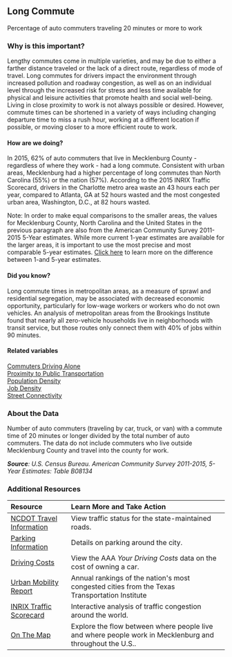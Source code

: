 ## Long Commute
Percentage of auto commuters traveling 20 minutes or more to work

### Why is this important?
Lengthy commutes come in multiple varieties, and may be due to either a farther distance traveled or the lack of a direct route, regardless of mode of travel. Long commutes for drivers impact the environment through increased pollution and roadway congestion, as well as on an individual level through the increased risk for stress and less time available for physical and leisure activities that promote health and social well-being. Living in close proximity to work is not always possible or desired. However, commute times can be shortened in a variety of ways including changing departure time to miss a rush hour, working at a different location if possible, or moving closer to a more efficient route to work.

#### How are we doing?
In 2015, 62% of auto commuters that live in Mecklenburg County - regardless of where they work - had a long commute. Consistent with urban areas, Mecklenburg had a higher percentage of long commutes than North Carolina (55%) or the nation (57%). According to the 2015 INRIX Traffic Scorecard, drivers in the Charlotte metro area waste an 43 hours each per year, compared to Atlanta, GA at 52 hours wasted and the most congested urban area, Washington, D.C., at 82 hours wasted.

Note: In order to make equal comparisons to the smaller areas, the values for Mecklenburg County, North Carolina and the United States in the previous paragraph are also from the American Community Survey 2011-2015 5-Year estimates. While more current 1-year estimates are available for the larger areas, it is important to use the most precise and most comparable 5-year estimates. [Click here]( http://www.census.gov/programs-surveys/acs/guidance/estimates.html/) to learn more on the difference between 1-and 5-year estimates.

#### Did you know?
Long commute times in metropolitan areas, as a measure of sprawl and residential segregation, may be associated with decreased economic opportunity, particularly for low-wage workers or workers who do not own vehicles. An analysis of metropolitan areas from the Brookings Institute found that nearly all zero-vehicle households live in neighborhoods with transit service, but those routes only connect them with 40% of jobs within 90 minutes. 

#### Related variables
<a href="javascript:void(0)" onclick="model.metricId = 'm10'">Commuters Driving Alone</a>  
<a href="javascript:void(0)" onclick="model.metricId = 'm36'">Proximity to Public Transportation</a>  
<a href="javascript:void(0)" onclick="model.metricId = 'm47'">Population Density</a>  
<a href="javascript:void(0)" onclick="model.metricId = 'm75'">Job Density</a>  
<a href="javascript:void(0)" onclick="model.metricId = 'm35'">Street Connectivity</a>  

### About the Data
Number of auto commuters (traveling by car, truck, or van) with a commute time of 20 minutes or longer divided by the total number of auto commuters. The data do not include commuters who live outside Mecklenburg County and travel into the county for work. 

_**Source**: U.S. Census Bureau. American Community Survey <span tabindex="1000" class="meta-definition" data-toggle="popover" data-title="Why 2011-2015 not 2015?" data-content="Data labeled 2011-2015 describe average conditions reported through the American Community Survey (ACS) during the period of January 2011 through December 2015. The Census collects ACS data from only a small sample of households every month. For reliable small-area estimates, the Census compiles five years of ACS data, which are used in the Quality of Life Explorer.">2011-2015</span>, 5-Year Estimates: Table B08134_

### Additional Resources
|Resource | Learn More and Take Action | 
|:--- | :--- |
|[NCDOT Travel Information](http://www.ncdot.org/traffictravel/)|View traffic status for the state-maintained roads.
|[Parking Information](http://charlottenc.gov/Transportation/CDOTServices/Pages/ParkIt.aspx)|Details on parking around the city.
|[Driving Costs](http://exchange.aaa.com/automobiles-travel/automobiles/driving-costs/#.VovfbvkrJGo)| View the AAA *Your Driving Costs* data on the cost of owning a car.
|[Urban Mobility Report](http://mobility.tamu.edu/ums/) |Annual rankings of the nation's most congested cities from the Texas Transportation Institute
|[INRIX Traffic Scorecard](http://www.inrix.com/scorecard/)|Interactive analysis of traffic congestion around the world.
|[On The Map](http://onthemap.ces.census.gov/)|Explore the flow between where people live and where people work in Mecklenburg and throughout the U.S..